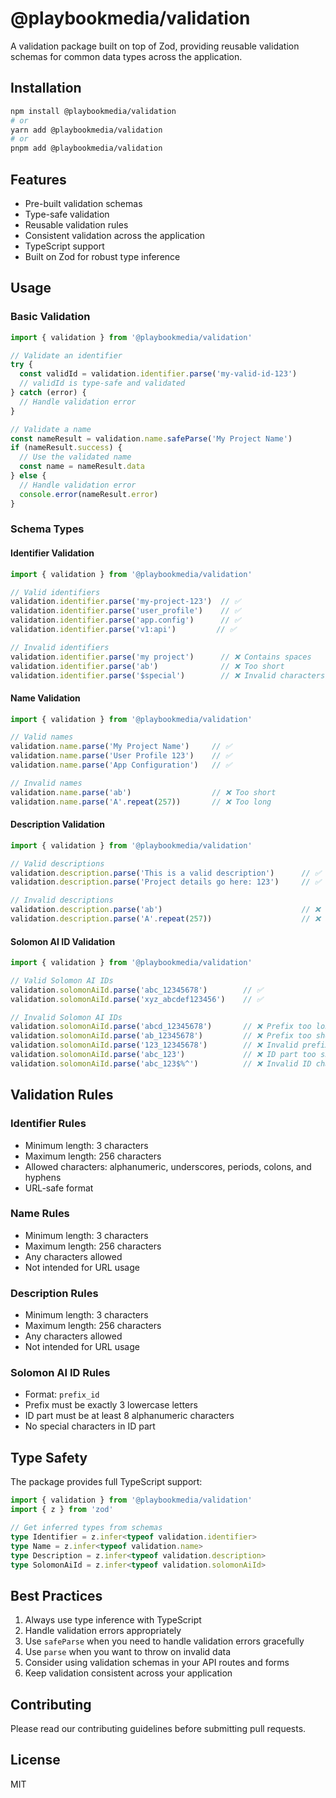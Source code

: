 # @playbookmedia/validation

A validation package built on top of Zod, providing reusable validation schemas for common data types across the application.

## Installation

```bash
npm install @playbookmedia/validation
# or
yarn add @playbookmedia/validation
# or
pnpm add @playbookmedia/validation
```

## Features

- Pre-built validation schemas
- Type-safe validation
- Reusable validation rules
- Consistent validation across the application
- TypeScript support
- Built on Zod for robust type inference

## Usage

### Basic Validation

```typescript
import { validation } from '@playbookmedia/validation'

// Validate an identifier
try {
  const validId = validation.identifier.parse('my-valid-id-123')
  // validId is type-safe and validated
} catch (error) {
  // Handle validation error
}

// Validate a name
const nameResult = validation.name.safeParse('My Project Name')
if (nameResult.success) {
  // Use the validated name
  const name = nameResult.data
} else {
  // Handle validation error
  console.error(nameResult.error)
}
```

### Schema Types

#### Identifier Validation

```typescript
import { validation } from '@playbookmedia/validation'

// Valid identifiers
validation.identifier.parse('my-project-123')  // ✅
validation.identifier.parse('user_profile')    // ✅
validation.identifier.parse('app.config')      // ✅
validation.identifier.parse('v1:api')         // ✅

// Invalid identifiers
validation.identifier.parse('my project')      // ❌ Contains spaces
validation.identifier.parse('ab')              // ❌ Too short
validation.identifier.parse('$special')        // ❌ Invalid characters
```

#### Name Validation

```typescript
import { validation } from '@playbookmedia/validation'

// Valid names
validation.name.parse('My Project Name')     // ✅
validation.name.parse('User Profile 123')    // ✅
validation.name.parse('App Configuration')   // ✅

// Invalid names
validation.name.parse('ab')                  // ❌ Too short
validation.name.parse('A'.repeat(257))       // ❌ Too long
```

#### Description Validation

```typescript
import { validation } from '@playbookmedia/validation'

// Valid descriptions
validation.description.parse('This is a valid description')      // ✅
validation.description.parse('Project details go here: 123')     // ✅

// Invalid descriptions
validation.description.parse('ab')                               // ❌ Too short
validation.description.parse('A'.repeat(257))                    // ❌ Too long
```

#### Solomon AI ID Validation

```typescript
import { validation } from '@playbookmedia/validation'

// Valid Solomon AI IDs
validation.solomonAiId.parse('abc_12345678')        // ✅
validation.solomonAiId.parse('xyz_abcdef123456')    // ✅

// Invalid Solomon AI IDs
validation.solomonAiId.parse('abcd_12345678')       // ❌ Prefix too long
validation.solomonAiId.parse('ab_12345678')         // ❌ Prefix too short
validation.solomonAiId.parse('123_12345678')        // ❌ Invalid prefix characters
validation.solomonAiId.parse('abc_123')             // ❌ ID part too short
validation.solomonAiId.parse('abc_123$%^')          // ❌ Invalid ID characters
```

## Validation Rules

### Identifier Rules
- Minimum length: 3 characters
- Maximum length: 256 characters
- Allowed characters: alphanumeric, underscores, periods, colons, and hyphens
- URL-safe format

### Name Rules
- Minimum length: 3 characters
- Maximum length: 256 characters
- Any characters allowed
- Not intended for URL usage

### Description Rules
- Minimum length: 3 characters
- Maximum length: 256 characters
- Any characters allowed
- Not intended for URL usage

### Solomon AI ID Rules
- Format: `prefix_id`
- Prefix must be exactly 3 lowercase letters
- ID part must be at least 8 alphanumeric characters
- No special characters in ID part

## Type Safety

The package provides full TypeScript support:

```typescript
import { validation } from '@playbookmedia/validation'
import { z } from 'zod'

// Get inferred types from schemas
type Identifier = z.infer<typeof validation.identifier>
type Name = z.infer<typeof validation.name>
type Description = z.infer<typeof validation.description>
type SolomonAiId = z.infer<typeof validation.solomonAiId>
```

## Best Practices

1. Always use type inference with TypeScript
2. Handle validation errors appropriately
3. Use `safeParse` when you need to handle validation errors gracefully
4. Use `parse` when you want to throw on invalid data
5. Consider using validation schemas in your API routes and forms
6. Keep validation consistent across your application

## Contributing

Please read our contributing guidelines before submitting pull requests.

## License

MIT
